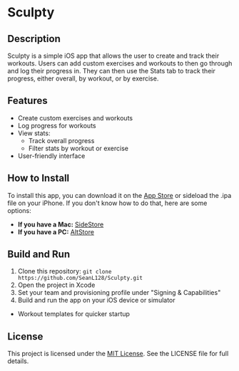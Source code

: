 # Sculpty

## Description
Sculpty is a simple iOS app that allows the user to create and track their workouts. Users can add custom exercises and workouts to then go through and log their progress in. They can then use the Stats tab to track their progress, either overall, by workout, or by exercise.

## Features
- Create custom exercises and workouts
- Log progress for workouts
- View stats:
  - Track overall progress
  - Filter stats by workout or exercise
- User-friendly interface

## How to Install
To install this app, you can download it on the [App Store](https://apps.apple.com/us/app/sculpty-fitness-tracker/id6746368050) or sideload the .ipa file on your iPhone. If you don't know how to do that, here are some options:
- **If you have a Mac:** [SideStore](https://sidestore.io/)
- **If you have a PC:** [AltStore](https://altstore.io/)

## Build and Run
1. Clone this repository: `git clone https://github.com/SeanL128/Sculpty.git`
2. Open the project in Xcode
3. Set your team and provisioning profile under "Signing & Capabilities"
4. Build and run the app on your iOS device or simulator
- Workout templates for quicker startup

## License
This project is licensed under the [MIT License](LICENSE). See the LICENSE file for full details.

